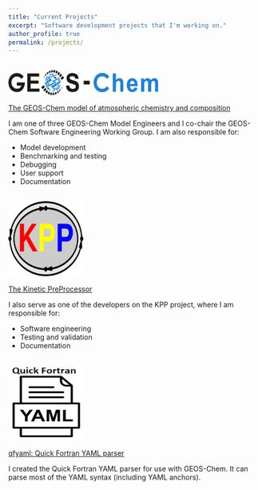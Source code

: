 ```yaml
---
title: "Current Projects"
excerpt: "Software development projects that I'm working on."
author_profile: true
permalink: /projects/
---
```


<br/>
<img src="/images/GEOS-Chem_Logo_Light_Background.png" width="300" height="50" alt="GEOS-Chem">

[The GEOS-Chem model of atmospheric chemistry and composition](http://www.geos-chem.org)

I am one of three GEOS-Chem Model Engineers and I co-chair the
GEOS-Chem Software Engineering Working Group.  I am also responsible for:

  - Model development
  - Benchmarking and testing
  - Debugging
  - User support
  - Documentation

<br/>
<img src="/images/kpp-logo.png" width="150" height="150" alt="KPP">

[The Kinetic PreProcessor](https://kpp.readthedocs.io)

I also serve as one of the developers on the KPP project, where I am
responsible for:

  - Software engineering
  - Testing and validation
  - Documentation


<br/>
<img src="/images/qfyaml.png" width="150" height="150" alt="KPP">

[qfyaml: Quick Fortran YAML parser](https://qfyaml.readthedocs.io)

I created the Quick Fortran YAML parser for use with GEOS-Chem.  It
can parse most of the YAML syntax (including YAML anchors).
